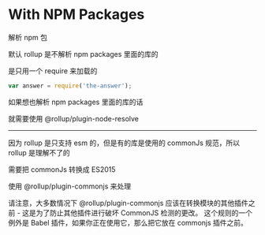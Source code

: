 # With NPM Packages

解析 npm 包

默认 rollup 是不解析 npm packages 里面的库的

是只用一个 require 来加载的
```js
var answer = require('the-answer');
```

如果想也解析 npm packages 里面的库的话

就需要使用 @rollup/plugin-node-resolve

---

因为 rollup 是只支持 esm 的，但是有的库是使用的 commonJs 规范，所以 rollup 是理解不了的

需要把 commonJs 转换成 ES2015

使用  @rollup/plugin-commonjs 来处理

请注意，大多数情况下 @rollup/plugin-commonjs 应该在转换模块的其他插件之前 - 这是为了防止其他插件进行破坏 CommonJS 检测的更改。 这个规则的一个例外是 Babel 插件，如果你正在使用它，那么把它放在 commonjs 插件之前。


